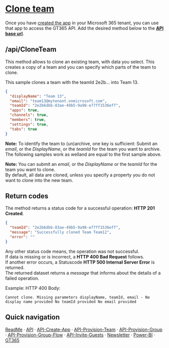 # [Clone team](#clone-team)

Once you have [created the app](./API-create-app.md) in your Microsoft 365 tenant, you can use that app to access the GT365 API.
Add the desired method below to the **[API base url](./API.md)**.

## /api/CloneTeam

This method allows to clone an existing team, with data you select. This creates a copy of a team and you can specify which parts of the team to clone.

This sample clones a team with the teamId 2e2b... into Team 13.

~~~~json
{
  "displayName": "Team 13",
  "email": "team13@mytenant.onmicrosoft.com",
  "teamId": "2e2b6dbb-83ae-49b5-9a98-e77ff1536eff",
  "apps": true,
  "channels": true,
  "members": true,
  "settings": true,
  "tabs": true
}
~~~~

**Note:** To identify the team to (un)archive, one key is sufficient: Submit an *email*, or the *DisplayName*, or the *teamId* for the team you want to archive. The following samples work as welland are equal to the first sample above.


**Note:** You can submit an *email*, or the *DisplayName* or the *teamId* for the team you want to clone.  
By default, all data are cloned, unless you specify a property you do not want to clone into the new team.

## Return codes

The method returns a status code for a successful operation: **HTTP 201 Created**.

~~~~json
{
  "teamId": "2e2b6dbb-83ae-49b5-9a98-e77ff1536eff",
  "message": "Successfully cloned Team Team12",
  "error": ""
}
~~~~

Any other status code means, the operation was not successful.  
If data is missing or is incorrect, a **HTTP 400 Bad Request** follows.  
If another error occurs, a Statuscode **HTTP 500 Internal Server Error** is returned.  
The returned dataset returns a *message* that informs about the details of a failed operation.  

Example: HTTP 400
Body:  
~~~~
Cannot clone. Missing parameters displayName, teamId, email - No display name provided No teamId provided No email provided 
~~~~

## Quick navigation

[ReadMe](https://github.com/delegate365/GovernanceToolkit365/) &middot; [API](./API.md) &middot; [API-Create-App](./API-create-app.md) &middot; [API-Provision-Team](./API-provision-team.md) &middot; [API-Provision-Group](./API-provision-group.md) &middot; [API-Provision-Group-Flow](./API-provision-group-flow.md) &middot; [API-Invite-Guests](./API-invite-guest.md) &middot; [Newsletter](./newsletter.md) &middot; [Power-BI](./power-bi.md) &middot; [GT365](https://governancetoolkit365.com/)
